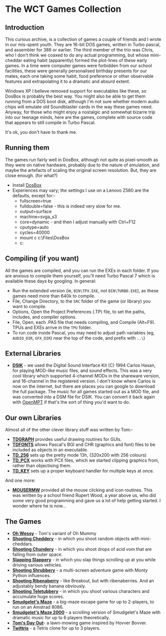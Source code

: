 # The WCT Games Collection

## Introduction

This curious archive, is a collection of games a couple of friends and I wrote in our mis-spent youth. They are 16-bit DOS games, written in Turbo 
pascal, and assembler for 386 or earlier. The third member of the trio was Chris, who I don't think we coaxed to do any actual programming, but
whose mini-cheddar eating habit (apparently) formed the plot-lines of these early games. In a time were computer games were forbidden from our
school facilities, these were generally personalised birthday presents for our mates, each one taking some habit, food preference or
other observable features and extrapolating it to a dramatic and absurd extent.

Windows XP I believe removed support for executables like these, so DosBox is probably the best way. You might also be able to 
get them running from a DOS boot disk, although I'm not sure whether modern audio chips will emulate old Soundblaster cards in the way these
games need. Anyway, for those who might enjoy a nostalgic and somewhat bizarre trip into our teenage minds, here are the games, complete with 
source code that appears to still compile in Turbo Pascal. 

It's ok, you don't have to thank me.

## Running them

The games run fairly well in DosBox, although not quite as pixel-smooth as they were on native hardware, probably due to the nature
of emulation, and maybe the artefacts of scaling the original screen resolution. But, they are close enough. (for what?)

* Install [DosBox](https://www.dosbox.com/download.php?main=1)
* Experiences may vary; the settings I use on a Lenovo Z580 are the defaults, except for:-
  * fullscreen=true
  * fulldouble=false - this is indeed very slow for me.
  * output=surface
  * machine=svga_s3
  * core=dynamic - and then I adjust manually with Ctrl+F12
  * cputype=auto
  * cycles=40000
  * mount c c:\Files\DosBox
  * c:

## Compiling (if you want)

All the games are compiled, and you can run the EXEs in each folder. If you are anxious to compile them yourself, you'll need Turbo Pascal 7 
which is available these days by googling. In general:

* Run the extended version (ie, `BIN\TPX.EXE`, not `BIN\TURBO.EXE`), as these games need more than 640k to compile. 
* File, Change Directory, to the `SRC` folder of the game (or library) you want to compile.
* Options, Open the Project Preferences (.TP) file, to set the paths, includes, and compiler options.
* File, Open, each .PAS file that needs compiling, and Compile (Alt+F9). TPUs and EXEs arrive in the `TPU` folder.
* To run code inside Pascal, you may need to adjust path variables (eg, `AUDIO_DIR`, `GFX_DIR`) near the top of the code, and prefix with `..\`)

## External Libraries

* [**DSIK**](LIBS/DSIK) - we used the Digital Sound Interface Kit (C) 1994 Carlos Hasan, for playing MOD-like music files, and sound effects. This was a 
very cool library which supported 4-channel MODs in the shareware version, and 16-channel in the registered version. I don't know where
Carlos is now on the internet, but there are places you can google to download the full package. The music for all games started out as a
MOD file, and was converted into a DSM file for DSIK. You can convert it back again with [OpenMPT](https://openmpt.org/download) if that's 
the sort of thing you'd want to do.

## Our own Libraries

Almost all of the other clever library stuff was written by Tom:-

* [**TDGRAPH**](LIBS/TDGRAPH) provides useful drawing routines for GUIs.
* [**TDFONTS**](LIBS/TDFONTS) allows Pascal's BGI and CHR (graphics and font) files to be included as objects in an executable. 
* [**TD_256**](LIBS/TD_256) sets up the pretty mode 13h, (320x200 with 256 colours)
* [**TD_PCX**](LIBS/TD_PCX) works with PCX files, which we started clipping graphics from, rather than objectising them.
* [**TD_KEY**](LIBS/TD_KEY) sets up a proper keyboard handler for multiple keys at once.

And one more:

* [**MOUSERMW**](LIBS/MOUSERMW) provided all the mouse clicking and icon routines. This was written by a school friend Rupert Wood, a year above us, 
who did some very good programming and gave us a lot of help getting started. I wonder where he is now...

## The Games

* [**Oh Wessy**](oh-wessy/) - Tom's variant of Oh Mummy
* [**Shooting Cheddery**](sc1-ched) - in which you shoot random objects with mini-cheddars.
* [**Shooting Chundery**](sc2-chun) - in which you shoot drops of acid vom that are falling from outer space.
* [**Slapping Slappery**](sc3-slap) - in which you slap things scrolling up at you while driving various vehicles.
* [**Shooting Shrubbery**](sc4-shrb) - a multi-screen adventure game with Monty Python influences.
* [**Shooting Ribenaberry**](sc5-rib) - like Breakout, but with ribenaberries. And an adjustably bendy banana obviously.
* [**Shooting Teletubbery**](sc6-tub) - in which you shoot various characters and accumulate huge scores.
* [**Smudgelet's Maze**](s-maze/) - a big-maze escape game for up to 2-players, to run on an Amstrad 8086.
* [**Smudgelet's Maze 2000**](s-maze2k/) - a scrolling version of Smudgelet's Maze with dramatic music for up to 6 players theoretically.
* [**Tom's Day Out**](toms-day/)- a lawn-mowing game inspired by Hovver Bovver.
* [**Twittris**](twittris/) - a Tetris clone for up to 3 players.
